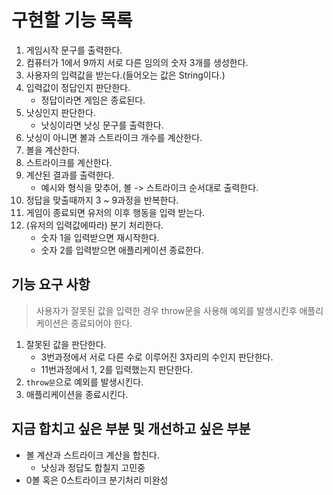 # 구현할 기능 목록

1. 게임시작 문구를 출력한다.
2. 컴퓨터가 1에서 9까지 서로 다른 임의의 숫자 3개를 생성한다.
3. 사용자의 입력값을 받는다.(들어오는 값은 String이다.)
4. 입력값이 정답인지 판단한다.
    - 정답이라면 게임은 종료된다.
5. 낫싱인지 판단한다.
    - 낫싱이라면 낫싱 문구를 출력한다.
6. 낫싱이 아니면 볼과 스트라이크 개수를 계산한다.
7. 볼을 계산한다.
8. 스트라이크를 계산한다.
9. 계산된 결과를 출력한다.
    - 예시와 형식을 맞추어, 볼 -> 스트라이크 순서대로 출력한다.
10. 정답을 맞출때까지 3 ~ 9과정을 반복한다.
11. 게임이 종료되면 유저의 이후 행동을 입력 받는다.
12. (유저의 입력값에따라) 분기 처리한다.
    - 숫자 1을 입력받으면 재시작한다.
    - 숫자 2를 입력받으면 애플리케이션 종료한다.

## 기능 요구 사항
>사용자가 잘못된 값을 입력한 경우 throw문을 사용해 예외를 발생시킨후 애플리케이션은 종료되어야 한다.

1. 잘못된 값을 판단한다.
    - 3번과정에서 서로 다른 수로 이루어진 3자리의 수인지 판단한다.
    - 11번과정에서 1, 2를 입력했는지 판단한다.
2. `throw문`으로 예외를 발생시킨다.
3. 애플리케이션을 종료시킨다.


## 지금 합치고 싶은 부분 및 개선하고 싶은 부분
- 볼 계산과 스트라이크 계산을 합친다.
    - 낫싱과 정답도 합칠지 고민중
- 0볼 혹은 0스트라이크 분기처리 미완성